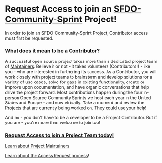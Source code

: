 # Request Access to join an [SFDO-Community-Sprint](https://github.com/SFDO-Community-Sprints) Project!

In order to join an SFDO-Community-Sprint Project, Contributor access must first be requested.

### What does it mean to be a Contributor?

A successful open source project takes more than a dedicated project team of [Maintainers](https://github.com/Jaces-Test-Organization/Request-Access-to-SFDO-Community-Sprints/wiki/What-is-a-Project-Maintainer%3F). Believe it or not - it takes volunteers (Contributors!) - like you - who are interested in furthering its success. As a Contributor, you will work closely with project teams to brainstorm and develop solutions for a variety of use cases, solve for gaps in existing functionality, create or improve upon documentation, and have organic conversations that help drive the project forward. Most contributions happen during the four in-person Open Source Community Sprints we host each year in the United States and Europe - and now virtually. Take a moment and review the [Projects](https://github.com/SFDO-Community-Sprints) that are currently being worked on. They could use your help!

And no - you don't have to be a developer to be a Project Contributor. But if you are - you're more than welcome to join too!

### [Request Access to join a Project Team today!](https://github.com/jacebryan/Request-Access/issues/new?assignees=jacebryan&labels=Access+-+Contributor&template=contributor-access.md&title=Contributor+Access+Request)

[Learn about Project Maintainers](https://github.com/jacebryan/Access-Request/wiki/What-is-a-Project-Maintainer%3F)

[Learn about the Access Request process](https://github.com/jacebryan/Access-Request/wiki/Process-for-Requesting-Access)!
